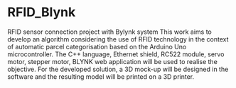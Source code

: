 # RFID_Blynk
RFID sensor connection project with Bylynk system 
This work aims to develop an algorithm considering the use of RFID technology in the context of automatic parcel categorisation based on the Arduino Uno microcontroller.
The C++ language, Ethernet shield, RC522 module, servo motor, stepper motor, BLYNK web application will be used to realise the objective. For the developed solution,
a 3D mock-up will be designed in the software and the resulting model will be printed on a 3D printer.
